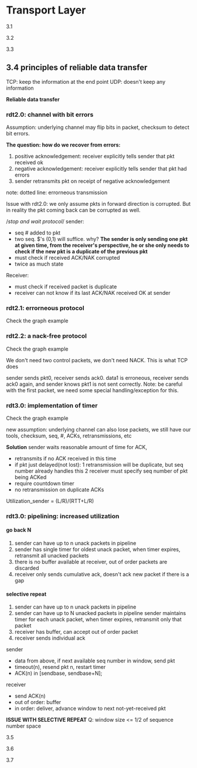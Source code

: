 # Transport Layer

3.1


3.2


3.3


## 3.4 principles of reliable data transfer
TCP: keep the information at the end point
UDP: doesn't keep any information

**Reliable data transfer**



### rdt2.0: channel with bit errors
Assumption: underlying channel may flip bits in packet, checksum to detect bit errors. 

**The question: how do we recover from errors:**
1. positive acknowledgement: receiver explicitly tells sender that pkt received ok
2. negative acknowledgement: receiver explicitly tells sender that pkt had errors
3. sender retransmits pkt on receipt of negative acknowledgement

note: dotted line: errorneous transmission

Issue with rdt2.0: we only assume pkts in forward direction is corrupted. But in reality the pkt coming back can be corrupted as well.

/*stop and wait protocol*/
sender: 
* seq # added to pkt
* two seq. $'s (0,1) will suffice. why? **The sender is only sending one pkt at given time, from the receiver's perspective, he or she only needs to check if the new pkt is a duplicate of the previous pkt**
* must check if received ACK/NAK corrupted
* twice as much state

Receiver:
* must check if received packet is duplicate
* receiver can not know if its last ACK/NAK received OK at sender

### rdt2.1: errorneous protocol
Check the graph example

### rdt2.2: a nack-free protocol
Check the graph example

We don't need two control packets, we don't need NACK. This is what TCP does

sender sends pkt0, receiver sends ack0. data1 is erroneous, receiver sends ack0 again, and sender knows pkt1 is not sent correctly. Note: be careful with the first packet, we need some special handling/exception for this.

### rdt3.0: implementation of timer
Check the graph example

new assumption: underlying channel can also lose packets, we still have our tools, checksum, seq, #, ACKs, retransmissions, etc

**Solution**
sender waits reasonable amount of time for ACK,
* retransmits if no ACK received in this time
* if pkt just delayed(not lost):
    1 retransmission will be duplicate, but seq number already handles this
    2 receiver must specify seq number of pkt being ACKed
* require countdown timer
* no retransmission on duplicate ACKs

Utilization_sender = (L/R)/(RTT+L/R)

### rdt3.0: pipelining: increased utilization
#### go back N
1. sender can have up to n unack packets in pipeline
2. sender has single timer for oldest unack packet, when timer expires, retransmit all unacked packets
3. there is no buffer available at receiver, out of order packets are discarded
4. receiver only sends cumulative ack, doesn't ack new packet if there is a gap


#### selective repeat
1. sender can have up to n unack packets in pipeline
2. sender can have up to N unacked packets in pipeline
sender maintains timer for each unack packet, when timer expires, retransmit only that packet
3. receiver has buffer, can accept out of order packet
4. receiver sends individual ack

sender
* data from above, if next available seq number in window, send pkt
* timeout(n), resend pkt n, restart timer
* ACK(n) in [sendbase, sendbase+N];

receiver
* send ACK(n)
* out of order: buffer
* in order: deliver, advance window to next not-yet-received pkt

**ISSUE WITH SELECTIVE REPEAT**
Q: window size <= 1/2 of sequence number space

3.5


3.6


3.7